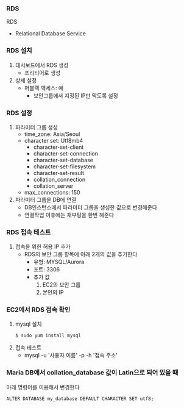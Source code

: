 ### RDS
RDS
- Relational Database Service

### RDS 설치
1. 대시보드에서 RDS 생성
   - 프리티어로 생성
2. 상세 설정
   - 퍼블랙 액세스: 예
      - 보안그룹에서 지정된 IP만 막도록 설정

### RDS 설정
1. 파라미터 그룹 생성
   - time_zone: Asia/Seoul
   - character set: Utf8mb4
      - character-set-client
      - character-set-connection
      - character-set-database
      - character-set-filesystem
      - character-set-result
      - collation_connection
      - collation_server
   - max_connections: 150
2. 파라미터 그룹을 DB에 연결
   - DB인스턴스에서 파라미터 그룹을 생성한 값으로 변경해준다
   - 연결작업 이후에는 재부팅을 한번 해준다

### RDS 접속 테스트
1. 접속을 위한 허용 IP 추가
   - RDS의 보안 그룹 항목에 아래 2개의 값을 추가한다
      - 유형: MYSQL/Aurora
      - 포트: 3306
      - 추가 값
         1. EC2의 보안 그룹
         2. 본인의 IP


### EC2에서 RDS 접속 확인
1. mysql 설치
   ~~~
   $ sudo yum install mysql
   ~~~
2. 접속 테스트
   - mysql -u '사용자 이름' -p -h '접속 주소'
   
### Maria DB에서 collation_database 값이 Latin으로 되어 있을 때 
아래 명령어를 이용해서 변경한다
~~~
ALTER DATABASE my_database DEFAULT CHARACTER SET utf8;
~~~
